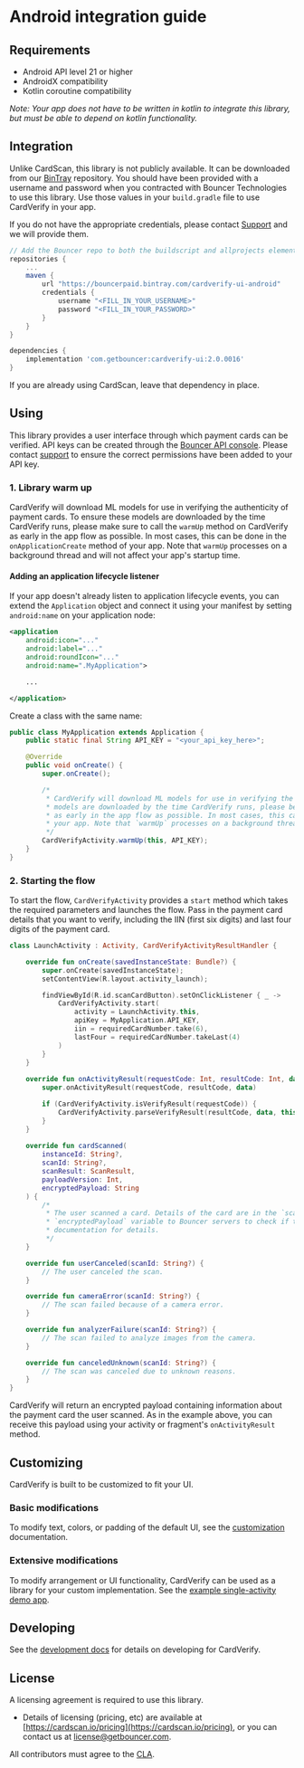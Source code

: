 # Android integration guide

## Requirements
* Android API level 21 or higher
* AndroidX compatibility
* Kotlin coroutine compatibility

*Note: Your app does not have to be written in kotlin to integrate this library, but must be able to depend on kotlin functionality.*

## Integration
Unlike CardScan, this library is not publicly available. It can be downloaded from our [BinTray](https://bintray.com/bouncerpaid/) repository. You should have been provided with a username and password when you contracted with Bouncer Technologies to use this library. Use those values in your `build.gradle` file to use CardVerify in your app.

If you do not have the appropriate credentials, please contact [Support](mailto:support@getbouncer.com) and we will provide them.

```gradle
// Add the Bouncer repo to both the buildscript and allprojects elements
repositories {
    ...
    maven {
        url "https://bouncerpaid.bintray.com/cardverify-ui-android"
        credentials {
            username "<FILL_IN_YOUR_USERNAME>"
            password "<FILL_IN_YOUR_PASSWORD>"
        }
    }
}
```

```gradle
dependencies {
    implementation 'com.getbouncer:cardverify-ui:2.0.0016'
}
```

If you are already using CardScan, leave that dependency in place.

## Using
This library provides a user interface through which payment cards can be verified. API keys can be created through the [Bouncer API console](https://api.getbouncer.com/console). Please contact [support](mailto:support@getbouncer.com) to ensure the correct permissions have been added to your API key.

### 1. Library warm up
CardVerify will download ML models for use in verifying the authenticity of payment cards. To ensure these models are downloaded by the time CardVerify runs, please make sure to call the `warmUp` method on CardVerify as early in the app flow as possible. In most cases, this can be done in the `onApplicationCreate` method of your app. Note that `warmUp` processes on a background thread and will not affect your app's startup time.

#### Adding an application lifecycle listener
If your app doesn't already listen to application lifecycle events, you can extend the `Application` object and connect it using your manifest by setting `android:name` on your application node:

```xml
<application
    android:icon="..."
    android:label="..."
    android:roundIcon="..."
    android:name=".MyApplication">

    ...

</application>
```

Create a class with the same name:
```java
public class MyApplication extends Application {
    public static final String API_KEY = "<your_api_key_here>";

    @Override
    public void onCreate() {
        super.onCreate();

        /*
         * CardVerify will download ML models for use in verifying the authenticity of payment cards. To ensure these
         * models are downloaded by the time CardVerify runs, please be sure to call the `warmUp` method on CardVerify
         * as early in the app flow as possible. In most cases, this can be done in the `onApplicationCreate` method of
         * your app. Note that `warmUp` processes on a background thread and will not affect your app's startup time.
         */
        CardVerifyActivity.warmUp(this, API_KEY);
    }
}
```

### 2. Starting the flow
To start the flow, `CardVerifyActivity` provides a `start` method which takes the required parameters and launches the flow. Pass in the payment card details that you want to verify, including the IIN \(first six digits\) and last four digits of the payment card.

```kotlin
class LaunchActivity : Activity, CardVerifyActivityResultHandler {

    override fun onCreate(savedInstanceState: Bundle?) {
        super.onCreate(savedInstanceState);
        setContentView(R.layout.activity_launch);

        findViewById(R.id.scanCardButton).setOnClickListener { _ ->
            CardVerifyActivity.start(
                activity = LaunchActivity.this,
                apiKey = MyApplication.API_KEY,
                iin = requiredCardNumber.take(6),
                lastFour = requiredCardNumber.takeLast(4)
            )
        }
    }
    
    override fun onActivityResult(requestCode: Int, resultCode: Int, data: Intent) {
        super.onActivityResult(requestCode, resultCode, data)

        if (CardVerifyActivity.isVerifyResult(requestCode)) {
            CardVerifyActivity.parseVerifyResult(resultCode, data, this)
        }
    }
    
    override fun cardScanned(
        instanceId: String?,
        scanId: String?,
        scanResult: ScanResult,
        payloadVersion: Int,
        encryptedPayload: String
    ) {
        /*
         * The user scanned a card. Details of the card are in the `scanResult` variable. Send the value in the
         * `encryptedPayload` variable to Bouncer servers to check if the card is genuine. See the server integration
         * documentation for details.
         */
    }

    override fun userCanceled(scanId: String?) {
        // The user canceled the scan.
    }

    override fun cameraError(scanId: String?) {
        // The scan failed because of a camera error.
    }

    override fun analyzerFailure(scanId: String?) {
        // The scan failed to analyze images from the camera.
    }

    override fun canceledUnknown(scanId: String?) {
        // The scan was canceled due to unknown reasons.
    }
}
```

CardVerify will return an encrypted payload containing information about the payment card the user scanned. As in the example above, you can receive this payload using your activity or fragment's `onActivityResult` method.

## Customizing
CardVerify is built to be customized to fit your UI.

### Basic modifications
To modify text, colors, or padding of the default UI, see the [customization](android-customization-guide) documentation.

### Extensive modifications
To modify arrangement or UI functionality, CardVerify can be used as a library for your custom implementation. See the [example single-activity demo app](https://github.com/getbouncer/cardscan-android/blob/master/demo/src/main/java/com/getbouncer/cardscan/demo/SingleActivityDemo.java).

## Developing
See the [development docs](card-scan/android-integration-guide/android-development-guide) for details on developing for CardVerify.

## License
A licensing agreement is required to use this library.
* Details of licensing \(pricing, etc\) are available at [https://cardscan.io/pricing](https://cardscan.io/pricing), or you can contact us at [license@getbouncer.com](mailto:license@getbouncer.com).

All contributors must agree to the [CLA](https://github.com/getbouncer/cardscan-android/blob/master/Contributor%20License%20Agreement).
